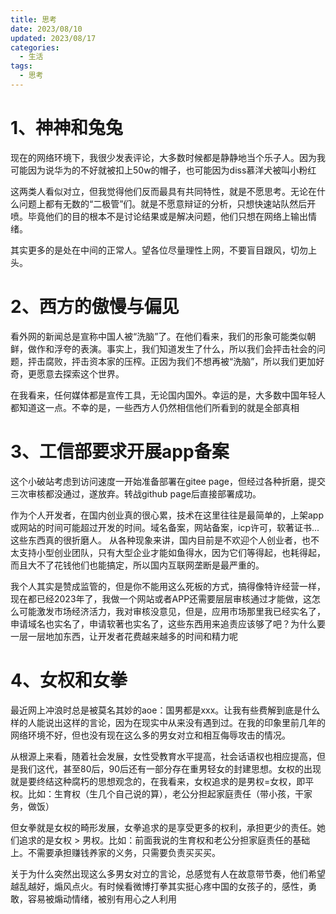```yaml
---
title: 思考
date: 2023/08/10
updated: 2023/08/17
categories:
  - 生活
tags:
  - 思考
---
```


# 1、神神和兔兔

现在的网络环境下，我很少发表评论，大多数时候都是静静地当个乐子人。因为我可能因为说华为的不好就被扣上50w的帽子，也可能因为diss慕洋犬被叫小粉红

这两类人看似对立，但我觉得他们反而最具有共同特性，就是不愿思考。无论在什么问题上都有无数的“二极管”们。就是不愿意辩证的分析，只想快速站队然后开喷。毕竟他们的目的根本不是讨论结果或是解决问题，他们只想在网络上输出情绪。

其实更多的是处在中间的正常人。望各位尽量理性上网，不要盲目跟风，切勿上头。

# 2、西方的傲慢与偏见

看外网的新闻总是宣称中国人被“洗脑”了。在他们看来，我们的形象可能类似朝鲜，做作和浮夸的表演。事实上，我们知道发生了什么，所以我们会抨击社会的问题，抨击腐败，抨击资本家的压榨。正因为我们不想再被“洗脑”，所以我们更加好奇，更愿意去探索这个世界。

在我看来，任何媒体都是宣传工具，无论国内国外。幸运的是，大多数中国年轻人都知道这一点。不幸的是，一些西方人仍然相信他们所看到的就是全部真相

# 3、工信部要求开展app备案

这个小破站考虑到访问速度一开始准备部署在gitee page，但经过各种折磨，提交三次审核都没通过，遂放弃。转战github page后直接部署成功。

作为个人开发者，在国内创业真的很心累，技术在这里往往是最简单的，上架app或网站的时间可能超过开发的时间。域名备案，网站备案，icp许可，软著证书...这些东西真的很折磨人。 从各种现象来讲，国内目前是不欢迎个人创业者，也不太支持小型创业团队，只有大型企业才能如鱼得水，因为它们等得起，也耗得起，而且大不了花钱他们也能搞定，所以国内互联网垄断是最严重的。

我个人其实是赞成监管的，但是你不能用这么死板的方式，搞得像特许经营一样，现在都已经2023年了，我做一个网站或者APP还需要层层审核通过才能做，这怎么可能激发市场经济活力，我对审核没意见，但是，应用市场那里我已经实名了，申请域名也实名了，申请软著也实名了，这些东西用来追责应该够了吧？为什么要一层一层地加东西，让开发者花费越来越多的时间和精力呢


# 4、女权和女拳

最近网上冲浪时总是被莫名其妙的aoe：国男都是xxx。让我有些费解到底是什么样的人能说出这样的言论，因为在现实中从来没有遇到过。在我的印象里前几年的网络环境不好，但也没有现在这么多的男女对立和相互侮辱攻击的情况。

从根源上来看，随着社会发展，女性受教育水平提高，社会话语权也相应提高，但是我们这代，甚至80后，90后还有一部分存在重男轻女的封建思想。女权的出现就是要终结这种腐朽的思想观念的，在我看来，女权追求的是男权=女权，即平权。比如：生育权（生几个自己说的算），老公分担起家庭责任（带小孩，干家务，做饭）

但女拳就是女权的畸形发展，女拳追求的是享受更多的权利，承担更少的责任。她们追求的是女权 > 男权。比如：前面我说的生育权和老公分担家庭责任的基础上。不需要承担赚钱养家的义务，只需要负责买买买。

关于为什么突然出现这么多男女对立的言论，总感觉有人在故意带节奏，他们希望越乱越好，煽风点火。有时候看微博打拳其实挺心疼中国的女孩子的，感性，勇敢，容易被煽动情绪，被别有用心之人利用

